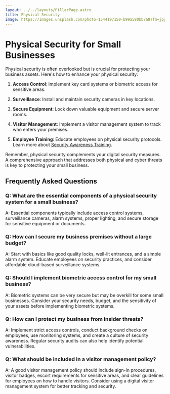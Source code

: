 ```yaml
---
layout: ../../layouts/PillarPage.astro
title: Physical Security
image: https://images.unsplash.com/photo-1544197150-b99a580bb7a8?fm=jpg&q=60&w=3000&ixlib=rb-4.0.3&ixid=M3wxMjA3fDB8MHxzZWFyY2h8MTR8fG5ldHdvcmslMjBzZWN1cml0eXxlbnwwfHwwfHx8MA%3D%3D
---
```


# Physical Security for Small Businesses

Physical security is often overlooked but is crucial for protecting your business assets. Here's how to enhance your physical security:

1. **Access Control**: Implement key card systems or biometric access for sensitive areas.

2. **Surveillance**: Install and maintain security cameras in key locations.

3. **Secure Equipment**: Lock down valuable equipment and secure server rooms.

4. **Visitor Management**: Implement a visitor management system to track who enters your premises.

5. **Employee Training**: Educate employees on physical security protocols. Learn more about [Security Awareness Training](/pillars/physical-security/security-awareness-training).

Remember, physical security complements your digital security measures. A comprehensive approach that addresses both physical and cyber threats is key to protecting your small business.

## Frequently Asked Questions

### Q: What are the essential components of a physical security system for a small business?
A: Essential components typically include access control systems, surveillance cameras, alarm systems, proper lighting, and secure storage for sensitive equipment or documents.

### Q: How can I secure my business premises without a large budget?
A: Start with basics like good quality locks, well-lit entrances, and a simple alarm system. Educate employees on security practices, and consider affordable cloud-based surveillance systems.

### Q: Should I implement biometric access control for my small business?
A: Biometric systems can be very secure but may be overkill for some small businesses. Consider your security needs, budget, and the sensitivity of your assets before implementing biometric systems.

### Q: How can I protect my business from insider threats?
A: Implement strict access controls, conduct background checks on employees, use monitoring systems, and create a culture of security awareness. Regular security audits can also help identify potential vulnerabilities.

### Q: What should be included in a visitor management policy?
A: A good visitor management policy should include sign-in procedures, visitor badges, escort requirements for sensitive areas, and clear guidelines for employees on how to handle visitors. Consider using a digital visitor management system for better tracking and security.
